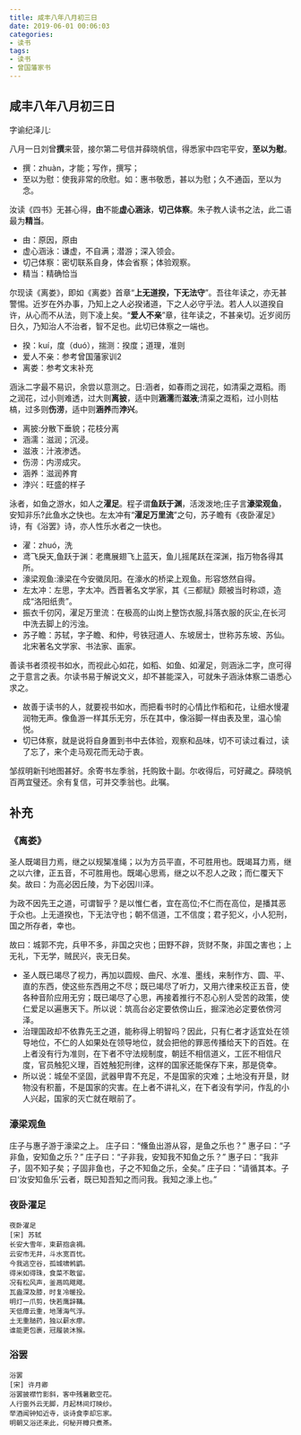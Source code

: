 ```yaml
---
title: 咸丰八年八月初三日
date: 2019-06-01 00:06:03
categories:
- 读书
tags:
- 读书
- 曾国藩家书
---
```


## 咸丰八年八月初三日

字谕纪泽儿:

八月一日刘曾**撰**来营，接尔第二号信并薛晓帆信，得悉家中四宅平安，**至以为慰**。

- 撰：zhuàn，才能；写作，撰写；
- 至以为慰：使我非常的欣慰。如：惠书敬悉，甚以为慰；久不通函，至以为念。

汝读《四书》无甚心得，**由**不能**虚心涵泳**，**切己体察**。朱子教人读书之法，此二语最为**精当**。

- 由：原因，原由
- 虚心涵泳：谦虚，不自满；潜游；深入领会。
- 切己体察：密切联系自身，体会省察；体验观察。
- 精当：精确恰当

尔现读《离娄》，即如《离娄》首章“**上无道揆，下无法守**”。吾往年读之，亦无甚警惕。近岁在外办事，乃知上之人必揆诸道，下之人必守乎法。若人人以道揆自许，从心而不从法，则下凌上矣。“**爱人不亲**”章，往年读之，不甚亲切。近岁阅历日久，乃知治人不治者，智不足也。此切已体察之一端也。

- 揆：kuí，度（duó），揣测：揆度；道理，准则
- 爱人不亲：参考曾国藩家训2
- 离娄：参考文末补充

涵泳二字最不易识，余尝以意测之。日:涵者，如春雨之润花，如清渠之溉稻。雨之润花，过小则难透，过大则**离披**，适中则**涵濡**而**滋液**;清渠之溉稻，过小则枯槁，过多则**伤涝**，适中则**涵养**而**浡兴**。

- 离披:分散下垂貌；花枝分离
- 涵濡：滋润；沉浸。
- 滋液：汁液渗透。
- 伤涝：内涝成灾。
- 涵养：滋润养育
- 浡兴：旺盛的样子

泳者，如鱼之游水，如人之**濯足**。程子谓**鱼跃于渊**，活泼泼地;庄子言**濠梁观鱼**，安知非乐?此鱼水之快也。左太冲有“**濯足万里流**”之句，苏子瞻有《夜卧濯足》诗，有《浴罢》诗，亦人性乐水者之一快也。

- 濯：zhuó，洗
- 鸢飞戾天,鱼跃于渊：老鹰展翅飞上蓝天，鱼儿摇尾跃在深渊，指万物各得其所。
- 濠梁观鱼:濠梁在今安徽凤阳。在濠水的桥梁上观鱼。形容悠然自得。
- 左太冲：左思，字太冲。西晋著名文学家，其《三都赋》颇被当时称颂，造成“洛阳纸贵”。
- 振衣千仞冈，濯足万里流：在极高的山岗上整饬衣服,抖落衣服的灰尘,在长河中洗去脚上的污浊。
- 苏子瞻：苏轼，字子瞻、和仲，号铁冠道人、东坡居士，世称苏东坡、苏仙。北宋著名文学家、书法家、画家。

善读书者须视书如水，而视此心如花，如稻、如鱼、如濯足，则涵泳二字，庶可得之于意言之表。尔读书易于解说文义，却不甚能深入，可就朱子涵泳体察二语悉心求之。

- 故善于读书的人，就要视书如水，而把看书时的心情比作稻和花，让细水慢灌润物无声。像鱼游一样其乐无穷，乐在其中，像浴脚一样由表及里，温心愉悦。
- 切已体察，就是说将自身置到书中去体验，观察和品味，切不可读过看过，读了忘了，来个走马观花而无动于衷。

邹叔明新刊地图甚好。余寄书左季翁，托购致十副。尔收得后，可好藏之。薛晓帆百两宜璧还。余有复信，可并交季翁也。此嘱。

## 补充

### 《离娄》

圣人既竭目力焉，继之以规榘准绳；以为方员平直，不可胜用也。既竭耳力焉，继之以六律，正五音，不可胜用也。既竭心思焉，继之以不忍人之政；而仁覆天下矣。故曰：为高必因丘陵，为下必因川泽。

为政不因先王之道，可谓智乎？是以惟仁者，宜在高位;不仁而在高位，是播其恶于众也。上无道揆也，下无法守也；朝不信道，工不信度；君子犯义，小人犯刑，国之所存者，幸也。

故曰：城郭不完，兵甲不多，非国之灾也；田野不辟，货财不聚，非国之害也；上无礼，下无学，贼民兴，丧无日矣。

- 圣人既已竭尽了视力，再加以圆规、曲尺、水准、墨线，来制作方、圆、平、直的东西，使这些东西用之不尽；既已竭尽了听力，又用六律来校正五音，使各种音阶应用无穷；既已竭尽了心思，再接着推行不忍心别人受苦的政策，使仁爱足以遍惠天下。所以说：筑高台必定要依傍山丘，掘深池必定要依傍河泽。
- 治理国政却不依靠先王之道，能称得上明智吗？因此，只有仁者才适宜处在领导地位，不仁的人如果处在领导地位，就会把他的罪恶传播给天下的百姓。在上者没有行为准则，在下者不守法规制度，朝廷不相信道义，工匠不相信尺度，官员触犯义理，百姓触犯刑律，这样的国家还能保存下来，那是侥幸。
- 所以说：城垒不坚固，武器甲胄不充足，不是国家的灾难；土地没有开垦，财物没有积蓄，不是国家的灾害。在上者不讲礼义，在下者没有学问，作乱的小人兴起，国家的灭亡就在眼前了。

### 濠梁观鱼

庄子与惠子游于濠梁之上。
庄子曰：“儵鱼出游从容，是鱼之乐也？”
惠子曰：“子非鱼，安知鱼之乐？”
庄子曰：“子非我，安知我不知鱼之乐？”
惠子曰：“我非子，固不知子矣；子固非鱼也，子之不知鱼之乐，全矣。”
庄子曰：“请循其本。子曰‘汝安知鱼乐’云者，既已知吾知之而问我。我知之濠上也。”

### 夜卧濯足

```log
夜卧濯足
[宋] 苏轼
长安大雪年，束薪抱衾裯。
云安市无井，斗水宽百忧。
今我逃空谷，孤城啸鸺鹠。
得米如得珠，食菜不敢留。
况有松风声，釜鬲鸣飕飕。
瓦盎深及膝，时复冷暖投。
明灯一爪剪，快若鹰辞鞲。
天低瘴云重，地薄海气浮。
土无重膇药，独以薪水瘳。
谁能更包裹，冠履装沐猴。
```

### 浴罢

```log
浴罢
[宋] 许月卿
浴罢披襟竹影斜，客中残暑散空花。
人行窗外云无脚，月起林间灯映纱。
举酒闻钟知近寺，谈诗食李却忘家。
明朝又浴还来此，何秘开樽只煮茶。
```
